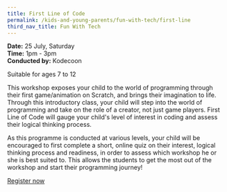 ```yaml
---
title: First Line of Code
permalink: /kids-and-young-parents/fun-with-tech/first-line
third_nav_title: Fun With Tech
---
```

**Date:** 25 July, Saturday  
**Time:** 1pm - 3pm   
**Conducted by:** Kodecoon

Suitable for ages 7 to 12

This workshop exposes your child to the world of 
programming through their first game/animation on 
Scratch, and brings their imagination to life. Through this 
introductory class, your child will step into the world of
 programming and take on the role of a creator, not just
game players. First Line of Code will gauge your child's 
level of interest in coding and assess their logical thinking 
process.

As this programme is conducted at various levels, your 
child will be encouraged to first complete a short, online 
quiz on their interest, logical thinking process and
 readiness, in order to assess which workshop he or she 
is best suited to. This allows the students to get the most 
out of the workshop and start their programming journey! 

[Register now](https://www.eventbrite.sg/e/free-coding-trial-class-first-line-of-code-workshop-tickets-157399888303?aff=ebdsoporgprofile)
